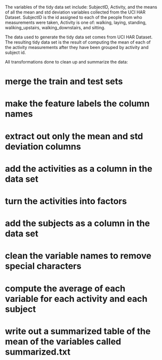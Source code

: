The variables of the tidy data set include: SubjectID, Activity, and the means of all the mean and std deviation variables collected from the UCI HAR
Dataset. SubjectID is the id assigned to each of the people from who measurements were taken, Activity is one of: walking, laying, standing,
waliking_upstairs, walking_downstairs, and sitting.

The data used to generate the tidy data set comes from UCI HAR Dataset. The resulting tidy data set is the result of computing the 
mean of each of the activity measurements after they have been grouped by activity and subject id.

All transformations done to clean up and summarize the data:
# merge the train and test sets
# make the feature labels the column names
# extract out only the mean and std deviation columns
# add the activities as a column in the data set
# turn the activities into factors
# add the subjects as a column in the data set
# clean the variable names to remove special characters
# compute the average of each variable for each activity and each subject 
# write out a summarized table of the mean of the variables called summarized.txt

